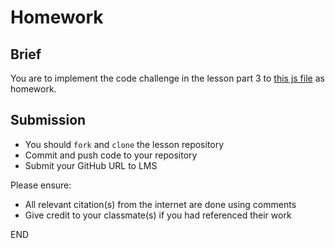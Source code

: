 # Homework

## Brief

You are to implement the code challenge in the lesson part 3 to [this js file](./src/homework/code-challenge.js) as homework.


## Submission

- You should `fork` and `clone` the lesson repository
- Commit and push code to your repository
- Submit your GitHub URL to LMS

Please ensure:
- All relevant citation(s) from the internet are done using comments
- Give credit to your classmate(s) if you had referenced their work

END